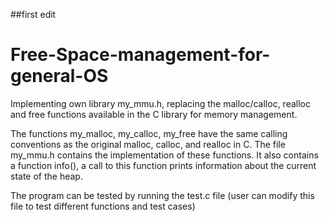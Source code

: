 ##first edit
# Free-Space-management-for-general-OS
Implementing own library my_mmu.h, replacing the malloc/calloc, realloc and free functions available in the C library for memory management.

The functions my_malloc, my_calloc, my_free  have the same calling conventions as the original malloc, calloc, and realloc in C. The file my_mmu.h contains the implementation of these functions. It also contains a function info(), a call to this function prints information about the current state of the heap. 

The program can be tested by running the test.c file (user can modify this file to test different functions and test cases)
